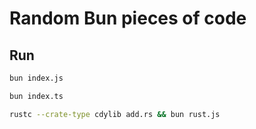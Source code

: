 # Random Bun pieces of code

## Run

```bash
bun index.js
```

```bash
bun index.ts
```

```bash
rustc --crate-type cdylib add.rs && bun rust.js
```
